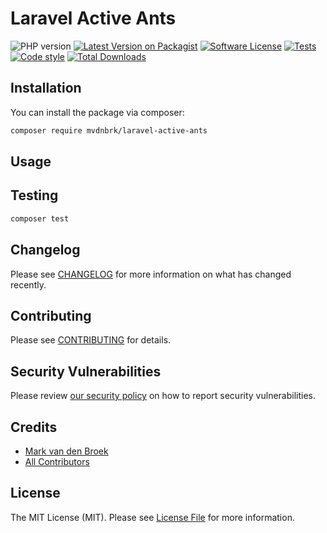 # Laravel Active Ants

![PHP version][ico-php-version]
[![Latest Version on Packagist][ico-version]][link-packagist]
[![Software License][ico-license]](LICENSE.md)
[![Tests][ico-tests]][link-tests]
[![Code style][ico-code-style]][link-code-style]
[![Total Downloads][ico-downloads]][link-downloads]

## Installation

You can install the package via composer:

```bash
composer require mvdnbrk/laravel-active-ants
```

## Usage

## Testing

```bash
composer test
```

## Changelog

Please see [CHANGELOG](CHANGELOG.md) for more information on what has changed recently.

## Contributing

Please see [CONTRIBUTING](.github/CONTRIBUTING.md) for details.

## Security Vulnerabilities

Please review [our security policy](../../security/policy) on how to report security vulnerabilities.

## Credits

- [Mark van den Broek][link-author]
- [All Contributors][link-contributors]

## License

The MIT License (MIT). Please see [License File](LICENSE.md) for more information.

[ico-php-version]: https://img.shields.io/packagist/php-v/mvdnbrk/laravel-active-ants?style=flat-square
[ico-version]: https://img.shields.io/packagist/v/mvdnbrk/laravel-active-ants.svg?style=flat-square
[ico-license]: https://img.shields.io/badge/license-MIT-brightgreen.svg?style=flat-square
[ico-tests]: https://img.shields.io/github/workflow/status/mvdnbrk/laravel-active-ants/tests/main?label=tests&style=flat-square
[ico-code-style]: https://styleci.io/repos/346286533/shield?branch=main
[ico-downloads]: https://img.shields.io/packagist/dt/mvdnbrk/laravel-active-ants.svg?style=flat-square

[link-packagist]: https://packagist.org/packages/mvdnbrk/laravel-active-ants
[link-tests]: https://github.com/mvdnbrk/laravel-active-ants/actions?query=workflow%3Atests
[link-code-style]: https://styleci.io/repos/346286533
[link-downloads]: https://packagist.org/packages/mvdnbrk/laravel-active-ants
[link-author]: https://github.com/mvdnbrk
[link-contributors]: ../../contributors
